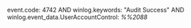 event.code: 4742 AND winlog.keywords: "Audit Success" AND winlog.event_data.UserAccountControl: *%%2088*
